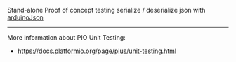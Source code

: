 Stand-alone Proof of concept testing serialize / deserialize json with [arduinoJson](https://arduinojson.org)

<hr/>


More information about PIO Unit Testing:
- https://docs.platformio.org/page/plus/unit-testing.html
